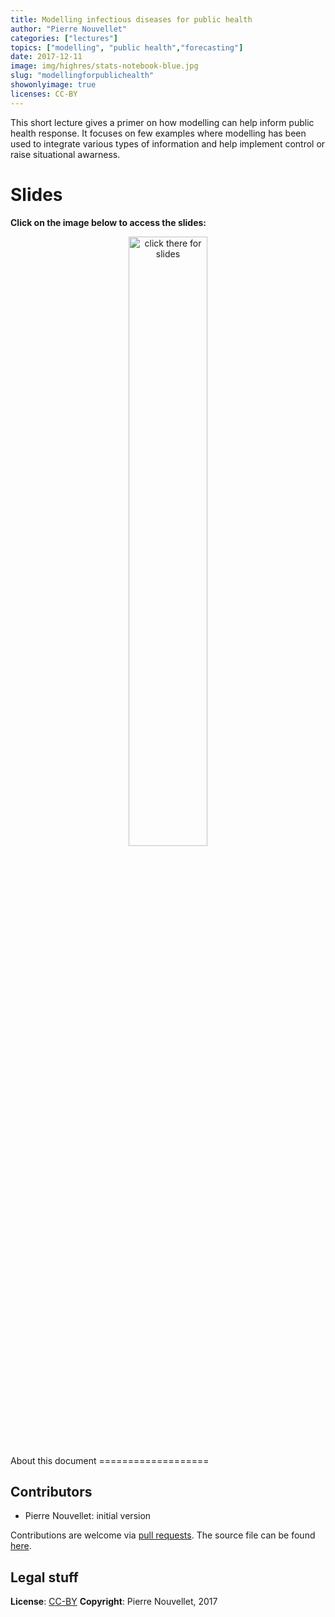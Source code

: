 ```yaml
---
title: Modelling infectious diseases for public health
author: "Pierre Nouvellet"
categories: ["lectures"]
topics: ["modelling", "public health","forecasting"]
date: 2017-12-11
image: img/highres/stats-notebook-blue.jpg
slug: "modellingforpublichealth"
showonlyimage: true
licenses: CC-BY
---
```


This short lecture gives a primer on how modelling can help inform
public health response. It focuses on few examples where modelling has
been used to integrate various types of information and help implement
control or raise situational awarness.

Slides
======

**Click on the image below to access the slides:**

<center>
<a href="../../slides/modelling-public-health/modelling-public-health.pptx"><img class="gateway" src="../../img/highres/stats-notebook-blue.jpg" width="50%" alt="click there for slides" align="middle"></a>
</center>
About this document
===================

Contributors
------------

-   Pierre Nouvellet: initial version

Contributions are welcome via [pull
requests](https://github.com/reconhub/learn/pulls). The source file can
be found
[here](https://github.com/reconhub/learn/blob/master/static/slides/modelling-public-health/modelling-public-health.pptx).

Legal stuff
-----------

**License**: [CC-BY](https://creativecommons.org/licenses/by/3.0/)
**Copyright**: Pierre Nouvellet, 2017
